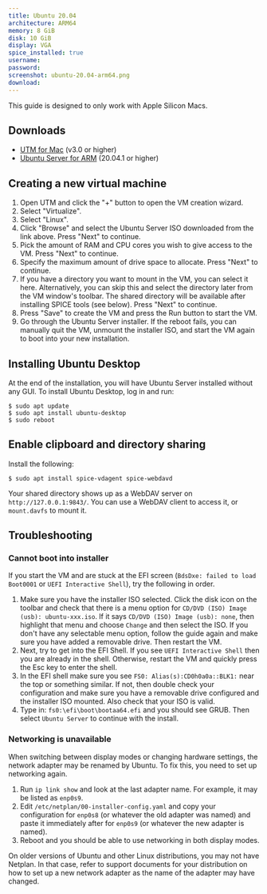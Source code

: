 ```yaml
---
title: Ubuntu 20.04
architecture: ARM64
memory: 8 GiB
disk: 10 GiB
display: VGA
spice_installed: true
username:
password:
screenshot: ubuntu-20.04-arm64.png
download: 
---
```


This guide is designed to only work with Apple Silicon Macs.

## Downloads

* [UTM for Mac](https://github.com/utmapp/UTM/releases) (v3.0 or higher)
* [Ubuntu Server for ARM](https://ubuntu.com/download/server/arm) (20.04.1 or higher)

## Creating a new virtual machine

1. Open UTM and click the "+" button to open the VM creation wizard.
2. Select "Virtualize".
3. Select "Linux".
4. Click "Browse" and select the Ubuntu Server ISO downloaded from the link above. Press "Next" to continue.
5. Pick the amount of RAM and CPU cores you wish to give access to the VM. Press "Next" to continue.
6. Specify the maximum amount of drive space to allocate. Press "Next" to continue.
6. If you have a directory you want to mount in the VM, you can select it here. Alternatively, you can skip this and select the directory later from the VM window's toolbar. The shared directory will be available after installing SPICE tools (see below). Press "Next" to continue.
8. Press "Save" to create the VM and press the Run button to start the VM.
9. Go through the Ubuntu Server installer. If the reboot fails, you can manually quit the VM, unmount the installer ISO, and start the VM again to boot into your new installation.

## Installing Ubuntu Desktop

At the end of the installation, you will have Ubuntu Server installed without any GUI. To install Ubuntu Desktop, log in and run:

```
$ sudo apt update
$ sudo apt install ubuntu-desktop
$ sudo reboot
```

## Enable clipboard and directory sharing

Install the following:

```
$ sudo apt install spice-vdagent spice-webdavd
```

Your shared directory shows up as a WebDAV server on `http://127.0.0.1:9843/`. You can use a WebDAV client to access it, or `mount.davfs` to mount it.

## Troubleshooting

### Cannot boot into installer

If you start the VM and are stuck at the EFI screen (`BdsDxe: failed to load Boot0001` or `UEFI Interactive Shell`), try the following in order.

1. Make sure you have the installer ISO selected. Click the disk icon on the toolbar and check that there is a menu option for `CD/DVD (ISO) Image (usb): ubuntu-xxx.iso`. If it says `CD/DVD (ISO) Image (usb): none`, then highlight that menu and choose `Change` and then select the ISO. If you don't have any selectable menu option, follow the guide again and make sure you have added a removable drive. Then restart the VM.
2. Next, try to get into the EFI Shell. If you see `UEFI Interactive Shell` then you are already in the shell. Otherwise, restart the VM and quickly press the Esc key to enter the shell.
3. In the EFI shell make sure you see `FS0: Alias(s):CD0h0a0a::BLK1:` near the top or something similar. If not, then double check your configuration and make sure you have a removable drive configured and the installer ISO mounted. Also check that your ISO is valid.
4. Type in: `fs0:\efi\boot\bootaa64.efi` and you should see GRUB. Then select `Ubuntu Server` to continue with the install.

### Networking is unavailable

When switching between display modes or changing hardware settings, the network adapter may be renamed by Ubuntu. To fix this, you need to set up networking again.

1. Run `ip link show` and look at the last adapter name. For example, it may be listed as `enp0s9`.
2. Edit `/etc/netplan/00-installer-config.yaml` and copy your configuration for `enp0s8` (or whatever the old adapter was named) and paste it immediately after for `enp0s9` (or whatever the new adapter is named).
3. Reboot and you should be able to use networking in both display modes.

On older versions of Ubuntu and other Linux distributions, you may not have Netplan. In that case, refer to support documents for your distribution on how to set up a new network adapter as the name of the adapter may have changed.
